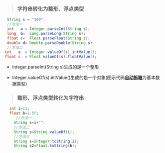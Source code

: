 > ### 字符串转化为整形、浮点类型

```java
 String s = "100";
 //方法一
 int   a = Integer.parseInt(String s);
 long  b=  Long.parseLong(String s);
 float c=  Float.parseFloat(String s);
 double d= Double.parseDouble(String s) 
 //方法二
int   a  = Integer.valueOf(s).intValue();   
float c  = Float.valueOf(s).floatValue(); 
```

* Integer.parseInt\(String s\)生成的是一个整形

* Integer.valueOf\(s\).intValue\(\)生成的是一个对象\(图示代码[**自动拆箱**](https://blog.csdn.net/qq_33591903/article/details/84259105)为基本数据类型\)

> ### 整形、浮点类型转化为字符串

```java
  int i=11;
  float b=2.5f;
     //方法一
    String s=i+"";
    //方法二
    String s=String.valueOf(i);
    //方法三
    String s=Integer.toString(i);
    String s2=Float.toString(b);
```



